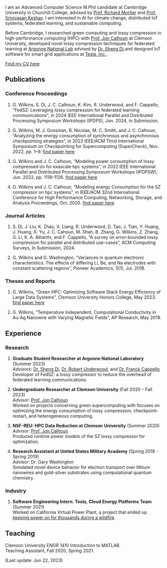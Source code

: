 I am an Advanced Computer Science M.Phil candidate at Cambridge University in Churchill College, advised by [Prof. Richard Mortier](https://mort.io/) and [Prof. Srinivasan Keshav](https://svr-sk818-web.cl.cam.ac.uk/keshav/wiki/index.php/Main_Page). I am interested in AI for climate change, distributed IoT systems, federated learning, and sustainable computing.<br>

Before Cambridge, I researched green computing and lossy compression in high-performance computing (HPC) with [Prof. Jon Calhoun](https://jonccal.people.clemson.edu/) at Clemson University, developed novel lossy compression techniques for federated learning at [Argonne National Lab](https://www.anl.gov/) advised by [Dr. Sheng Di](https://www.mcs.anl.gov/~shdi/),and designed IoT software for smart grid applications at [Tesla, Inc.](https://www.tesla.com/support/energy/powerwall/own/california-virtual-power-plant).

[Find my CV here](https://grantwilkins.github.io/Grant_W_CV.pdf)

## Publications

### Conference Proceedings

1. G. Wilkins, S. Di, J. C. Calhoun, K. Kim, R. Underwood, and F. Cappello, “FedSZ: Leveraging lossy compression for federated learning communications”, in 2024 IEEE International Parallel and Distributed Processing Symposium Workshops (IPDPS), Jun. 2024, In Submission.

2. G. Wilkins, M. J. Gossman, B. Nicolae, M. C. Smith, and J. C. Calhoun, “Analyzing the energy consumption of synchronous and asynchronous checkpointing strategies”, in 2022 IEEE/ACM Third International Symposium on Checkpointing for Supercomputing (SuperCheck), Nov. 2022, pp. 1–9. [find paper here](https://ieeexplore.ieee.org/abstract/document/10025540)

3. G. Wilkins and J. C. Calhoun, “Modeling power consumption of lossy compressed i/o for exascale hpc systems”, in 2022 IEEE International Parallel and Distributed Processing Symposium Workshops (IPDPSW), Jun. 2022, pp. 1118–1126. [find paper here](https://ieeexplore.ieee.org/abstract/document/9835551)

4. G. Wilkins and J. C. Calhoun, “Modeling energy Consumption for the SZ compressor on hpc systems”, in IEEE/ACM 32nd International Conference for High Performance Computing, Networking, Storage, and Analysis Proceedings, Oct. 2020. [find paper here](http://sc20.supercomputing.org/proceedings/src_poster/poster_files/spostu107s2-file2.pdf)

### Journal Articles

1. S. Di, J. Liu, K. Zhao, X. Liang, R. Underwood, D. Tao, J. Tian, Y. Huang, J. Huang, X. Yu, J. C. Cahoun, M. Shah, B. Zhang, G. Wilkins, Z. Zhang, G. Li, K. A. Alharthi, and F. Cappello, “A survey on error-bounded lossy compression for parallel and distributed use-cases”, ACM Computing Surveys, In Submission, 2024.

2. G. Wilkins and G. Washington, “Variances in quantum electronic characteristics: The effects of differing Li, Be, and Na electrodes with constant scattering regions”, Pioneer Academics, 5(1), Jul. 2018.

### Theses and Reports

1. G. Wilkins, “Green HPC: Optimizing Software Stack Energy Efficiency of Large Data Systems”, Clemson University Honors College, May 2023. [find paper here](https://grantwilkins.github.io/greenHPC_Grant_W.pdf)

2. G. Wilkins, “Temperature Independent, Computational Conductivity in Au-Ag Nanowire with Varying Magnetic Fields”, AP Research, May 2019.



## Experience

### Research

1. **Graduate Student Researcher at Argonne National Laboratory** (Summer 2023)
<br> *Advisors:* [Dr. Sheng Di](https://www.mcs.anl.gov/~shdi/), [Dr. Robert Underwood](https://robertu94.github.io/), and [Dr. Franck Cappello](https://www.anl.gov/profile/franck-cappello)
<br> Developer of FedSZ: a lossy compressor to reduce the overhead of federated learning communications.

2. **Undergraduate Researcher at Clemson University** (Fall 2020 – Fall 2023)
<br> *Advisor:* [Prof. Jon Calhoun](https://jonccal.people.clemson.edu/)
<br> Worked on projects concerning green supercomputing with focuses on optimizing the energy consumption of lossy compression, checkpoint-restart, and heterogeneous computing.

3. **NSF-REU: HPC Data Reduction at Clemson University** (Summer 2020)
<br> *Advisor:* [Prof. Jon Calhoun](https://jonccal.people.clemson.edu/)
<br> Produced runtime power models of the SZ lossy compressor for optimization.

4. **Research Assistant at United States Military Academy** (Spring 2018 - Spring 2019)
<br> *Advisor:* Dr. Gary Washington
<br> Simulated novel device behavior for electron transport over lithium nanowires and gold-silver substrates using computational quantum chemistry.

### Industry

1. **Software Engineering Intern. Tesla, Cloud Energy Platforms Team** (Summer 2021) <br>
Worked on California Virtual Power Plant, a project that ended up [keeping power on for thousands during a wildfire](https://electrek.co/2022/08/18/teslas-virtual-power-plant-first-event-helping-grid-future/). <br>


## Teaching

Clemson University ENGR 1410 Introduction to MATLAB.<br>
Teaching Assistant, Fall 2020, Spring 2021.
  
(Last update: Jun 22, 2023)
